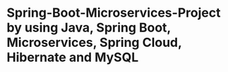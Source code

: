 # Spring-Boot-Microservices-Project by using Java, Spring Boot, Microservices, Spring Cloud, Hibernate and MySQL

